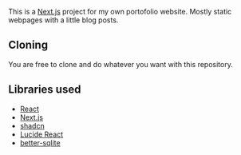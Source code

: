 This is a [Next.js](https://nextjs.org/) project for my own portofolio website.
Mostly static webpages with a little blog posts.

## Cloning
You are free to clone and do whatever you want with this repository.

## Libraries used
- [React](https://react.org/)
- [Next.js](https://nextjs.org/)
- [shadcn](https://ui.shadcn.com/)
- [Lucide React](https://lucide.dev/)
- [better-sqlite](https://www.npmjs.com/package/better-sqlite3)